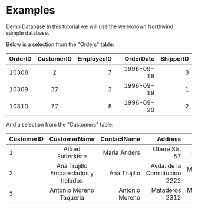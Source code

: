 # Examples

Demo Database
In this tutorial we will use the well-known Northwind sample database.

Below is a selection from the "Orders" table:

|OrderID	|CustomerID	|EmployeeID	|OrderDate|	ShipperID|
|----------|:-------------:|------:|------:|------:|
|10308|	2|	7|	1996-09-18|	3|
|10309|	37|	3|	1996-09-19|	1|
|10310|	77|	8|	1996-09-20|	2|


And a selection from the "Customers" table:

|CustomerID	|CustomerName|	ContactName|	Address|	City|	PostalCode|	Country|
|----------|:-------------:|------:|------:|------:|------:|------:|
|1| Alfred Futterkiste|	Maria Anders|	Obere Str. 57	|Berlin	|12209|	Germany|
|2|	Ana Trujillo Emparedados y helados|	Ana Trujillo|	Avda. de la Constitución 2222|	México D.F.	|05021|	Mexico|
|3|	Antonio Moreno Taquería|	Antonio Moreno	|Mataderos 2312	|México D.F.	|05023|	Mexico|
